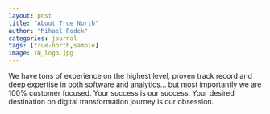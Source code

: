 ```yaml
---
layout: post
title: "About True North"
author: "Mihael Rodek"
categories: journal
tags: [true-north,sample]
image: TN_logo.jpg
---
```


We have tons of experience on the highest level, proven track record and deep expertise in both software and analytics... but most importantly we are 100% customer focused. Your success is our success. Your desired destination on digital transformation journey is our obsession.
